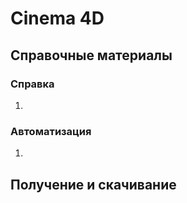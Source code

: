 # Cinema 4D

## Справочные материалы

### Справка

1.

### Автоматизация

1.

## Получение и скачивание

